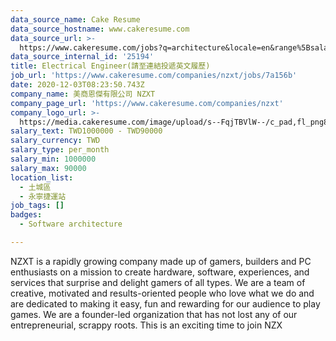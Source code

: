 ```yaml
---
data_source_name: Cake Resume
data_source_hostname: www.cakeresume.com
data_source_url: >-
  https://www.cakeresume.com/jobs?q=architecture&locale=en&range%5Bsalary_range%5D%5Bmin%5D=1000000&page=4
data_source_internal_id: '25194'
title: Electrical Engineer(請至連結投遞英文履歷)
job_url: 'https://www.cakeresume.com/companies/nzxt/jobs/7a156b'
date: 2020-12-03T08:23:50.743Z
company_name: 美商恩傑有限公司 NZXT
company_page_url: 'https://www.cakeresume.com/companies/nzxt'
company_logo_url: >-
  https://media.cakeresume.com/image/upload/s--FqjTBVlW--/c_pad,fl_png8,h_200,w_200/v1604388188/qp6o5ht4uaa3bmcxdcsj.png
salary_text: TWD1000000 - TWD90000
salary_currency: TWD
salary_type: per_month
salary_min: 1000000
salary_max: 90000
location_list:
  - 土城區
  - 永寧捷運站
job_tags: []
badges:
  - Software architecture

---
```


NZXT is a rapidly growing company made up of gamers, builders and PC enthusiasts on a mission to create hardware, software, experiences, and services that surprise and delight gamers of all types. We are a team of creative, motivated and results-oriented people who love what we do and are dedicated to making it easy, fun and rewarding for our audience to play games. We are a founder-led organization that has not lost any of our entrepreneurial, scrappy roots. This is an exciting time to join NZX